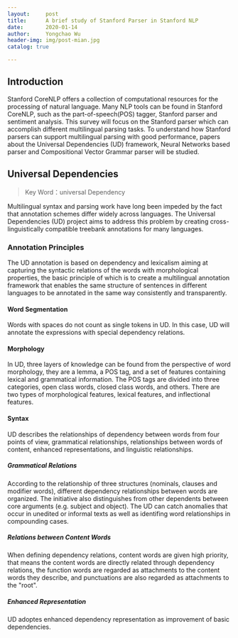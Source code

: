 ```yaml
---
layout:     post
title:      A brief study of Stanford Parser in Stanford NLP
date:       2020-01-14
author:     Yongchao Wu
header-img: img/post-mian.jpg
catalog: true

---
```


## Introduction

Stanford CoreNLP offers a collection of computational resources for the processing of natural language. Many NLP tools can be found in Stanford CoreNLP, 
such as the part-of-speech(POS) tagger, Stanford parser and sentiment analysis. This survey will focus on the Stanford parser which can accomplish different multilingual parsing tasks. 
To understand how Stanford parsers can support multilingual parsing with good performance, papers about the Universal Dependencies (UD) framework,  Neural Networks based parser and Compositional Vector Grammar parser will be studied. 


## Universal Dependencies

>Key Word：universal Dependency


Multilingual syntax and parsing work have long been impeded by the fact that annotation schemes differ widely across languages. The Universal Dependencies (UD) project aims to address this problem by creating cross-linguistically compatible treebank annotations for many languages. 


### Annotation Principles

The UD annotation is based on dependency and lexicalism aiming at capturing the syntactic relations of the words with morphological properties, the basic principle of which is to create a multilingual annotation framework that enables the same structure of sentences in different languages to be annotated in the same way consistently and transparently.

#### Word Segmentation

Words with spaces do not count as single tokens in UD. In this case, UD will annotate the expressions with special dependency relations. 

#### Morphology

In UD, three layers of knowledge can be found from the perspective of word morphology, they are a lemma, a POS tag, and a set of features containing lexical and grammatical information. The POS tags are divided into three categories, open class words, closed class words, and others. There are two types of morphological features, lexical features, and inflectional features.

#### Syntax

UD describes the relationships of dependency between words from four points of view, grammatical relationships, relationships between words of content, enhanced representations, and linguistic relationships.

##### Grammatical Relations

According to the relationship of three structures (nominals, clauses and modifier words),  different dependency relationships between words are organized. The initiative also distinguishes from other dependents between core arguments (e.g. subject and object). The UD can catch anomalies that occur in unedited or informal texts as well as identifing word relationships in compounding cases.

##### Relations between Content Words

When defining dependency relations, content words are given high priority, that means the content words are directly related through dependency relations, the function words are regarded as attachments to the content words they describe, and punctuations are also regarded as attachments to the "root".

##### Enhanced Representation

UD adoptes enhanced dependency representation as improvement of basic dependencies.



